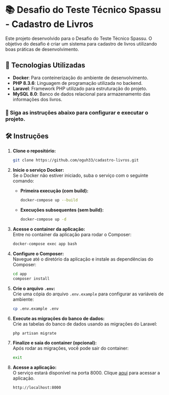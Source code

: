 
# 📚 Desafio do Teste Técnico Spassu - Cadastro de Livros
Este projeto desenvolvido para o Desafio do Teste Técnico Spassu. O objetivo do desafio é criar um sistema para cadastro de livros utilizando boas práticas de desenvolvimento.

## 🚀 Tecnologias Utilizadas

- **Docker**: Para conteinerização do ambiente de desenvolvimento.
- **PHP 8.3.6**: Linguagem de programação utilizada no backend.
- **Laravel**: Framework PHP utilizado para estruturação do projeto.
- **MySQL 8.0**: Banco de dados relacional para armazenamento das informações dos livros.

### 📝 Siga as instruções abaixo para configurar e executar o projeto.

## 🛠️ Instruções

1. **Clone o repositório:**  
   ```bash
   git clone https://github.com/oguh33/cadastro-livros.git
   ```

2. **Inicie o serviço Docker:**  
   Se o Docker não estiver iniciado, suba o serviço com o seguinte comando:

   - **Primeira execução (com build):**  
     ```bash
     docker-compose up --build 
     ```

   - **Execuções subsequentes (sem build):**  
     ```bash
     docker-compose up -d
     ```

3. **Acesse o container da aplicação:**  
   Entre no container da aplicação para rodar o Composer:
   ```bash
   docker-compose exec app bash
   ```

4. **Configure o Composer:**  
   Navegue até o diretório da aplicação e instale as dependências do Composer:
   ```bash
   cd app
   composer install 
   ```

5. **Crie o arquivo `.env`:**  
   Crie uma cópia do arquivo `.env.example` para configurar as variáveis de ambiente:
   ```bash
   cp .env.example .env
   ```

6. **Execute as migrações do banco de dados:**  
   Crie as tabelas do banco de dados usando as migrações do Laravel:
   ```bash
   php artisan migrate
   ```

7. **Finalize e saia do container (opcional):**  
   Após rodar as migrações, você pode sair do container:
   ```bash
   exit
   ```

8. **Acesse a aplicação:**  
   O serviço estará disponível na porta 8000. Clique [aqui](http://localhost:8000) para acessar a aplicação.
   ```bash
   http://localhost:8000
   ```